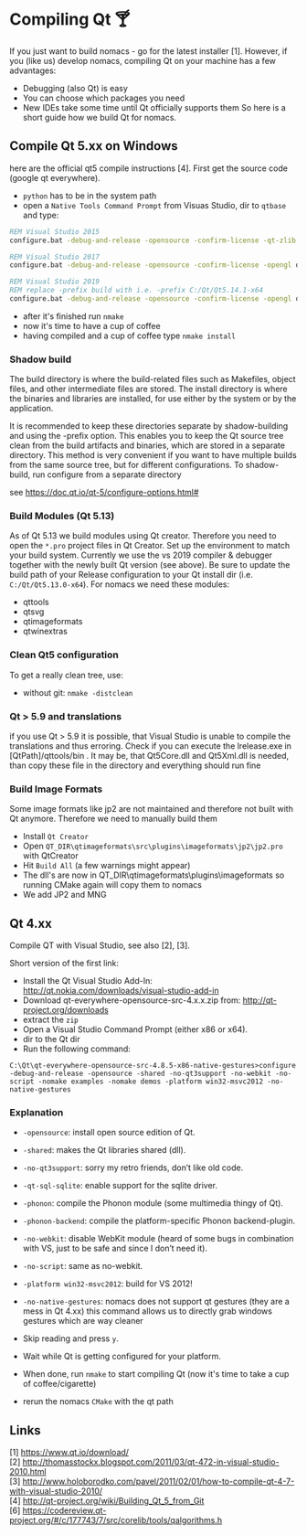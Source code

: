 # Compiling Qt 🍸
If you just want to build nomacs - go for the latest installer [1]. However, if
you (like us) develop nomacs, compiling Qt on your machine has a few
advantages:
- Debugging (also Qt) is easy
- You can choose which packages you need
- New IDEs take some time until Qt officially supports them
So here is a short guide how we build Qt for nomacs.

## Compile Qt 5.xx on Windows
here are the official qt5 compile instructions [4]. First get the source code (google qt everywhere).

- ``python`` has to be in the system path
- open a `Native Tools Command Prompt` from Visuas Studio, dir to `qtbase` and type:
```bat
REM Visual Studio 2015
configure.bat -debug-and-release -opensource -confirm-license -qt-zlib -qt-pcre -qt-freetype -opengl dynamic -no-dbus -strip -plugin-sql-sqlite -make libs -nomake tools -nomake examples -nomake tests -platform win32-msvc2015 -prefix build
```
```bat
REM Visual Studio 2017
configure.bat -debug-and-release -opensource -confirm-license -opengl dynamic -no-dbus -nomake tools -nomake examples -nomake tests -skip qtwebengine  -platform win32-msvc -prefix build
```
```bat
REM Visual Studio 2019
REM replace -prefix build with i.e. -prefix C:/Qt/Qt5.14.1-x64
configure.bat -debug-and-release -opensource -confirm-license -opengl dynamic -no-dbus -nomake examples -nomake tests -make tools -make libs -skip qtwebengine -platform win32-msvc -prefix C:/Qt/Qt-5.14.1
```
- after it's finished run ``nmake``
- now it's time to have a cup of coffee
- having compiled and a cup of coffee type ``nmake install``

### Shadow build

The build directory is where the build-related files such as Makefiles, object files, and other intermediate files are stored. The install directory is where the binaries and libraries are installed, for use either by the system or by the application.

It is recommended to keep these directories separate by shadow-building and using the -prefix option. This enables you to keep the Qt source tree clean from the build artifacts and binaries, which are stored in a separate directory. This method is very convenient if you want to have multiple builds from the same source tree, but for different configurations. To shadow-build, run configure from a separate directory

see https://doc.qt.io/qt-5/configure-options.html#

### Build Modules (Qt 5.13)
As of Qt 5.13 we build modules using Qt creator. Therefore you need to open the `*.pro` project files in Qt Creator. Set up the environment to match your build system. Currently we use the vs 2019 compiler & debugger together with the newly built Qt version (see above). Be sure to update the build path of your Release configuration to your Qt install dir (i.e. `C:/Qt/Qt5.13.0-x64`). For nomacs we need these modules:
- qttools
- qtsvg
- qtimageformats
- qtwinextras

### Clean Qt5 configuration
To get a really clean tree, use:
- without git: ``nmake -distclean``

### Qt > 5.9 and translations
if you use Qt > 5.9 it is possible, that Visual Studio is unable to compile the translations and thus erroring. Check if you can execute the lrelease.exe in [QtPath]/qttools/bin . 
It may be, that Qt5Core.dll and Qt5Xml.dll is needed, than copy these file in the directory and everything should run fine

### Build Image Formats
Some image formats like jp2 are not maintained and therefore not built with Qt anymore. Therefore we need to manually build them
- Install `Qt Creator`
- Open `QT_DIR\qtimageformats\src\plugins\imageformats\jp2\jp2.pro` with QtCreator
- Hit `Build All` (a few warnings might appear)
- The dll's are now in QT_DIR\qtimageformats\plugins\imageformats so running CMake again will copy them to nomacs
- We add JP2 and MNG

## Qt 4.xx
Compile QT with Visual Studio, see also [2], [3].

Short version of the first link:
- Install the Qt Visual Studio Add-In: http://qt.nokia.com/downloads/visual-studio-add-in
- Download qt-everywhere-opensource-src-4.x.x.zip from: http://qt-project.org/downloads
- extract the `zip`
- Open a Visual Studio Command Prompt (either x86 or x64).
- dir to the Qt dir
- Run the following command:
````
C:\Qt\qt-everywhere-opensource-src-4.8.5-x86-native-gestures>configure -debug-and-release -opensource -shared -no-qt3support -no-webkit -no-script -nomake examples -nomake demos -platform win32-msvc2012 -no-native-gestures
````

### Explanation
- ``-opensource``: install open source edition of Qt.
- ``-shared``: makes the Qt libraries shared (dll).
- ``-no-qt3support``: sorry my retro friends, don’t like old code.
- ``-qt-sql-sqlite``: enable support for the sqlite driver.
- ``-phonon``: compile the Phonon module (some multimedia thingy of Qt).
- ``-phonon-backend``: compile the platform-specific Phonon backend-plugin.
- ``-no-webkit``: disable WebKit module (heard of some bugs in combination with VS, just to be safe and since I don’t need it).
- ``-no-script``: same as no-webkit.
- ``-platform win32-msvc2012``: build for VS 2012!
- ``-no-native-gestures``: nomacs does not support qt gestures (they are a mess in Qt 4.xx) this command allows us to directly grab windows gestures which are way cleaner


- Skip reading and press ``y``.
- Wait while Qt is getting configured for your platform.
- When done, run ``nmake`` to start compiling Qt (now it's time to take a cup of coffee/cigarette)
- rerun the nomacs ``CMake`` with the qt path

## Links
[1] https://www.qt.io/download/  
[2] http://thomasstockx.blogspot.com/2011/03/qt-472-in-visual-studio-2010.html  
[3] http://www.holoborodko.com/pavel/2011/02/01/how-to-compile-qt-4-7-with-visual-studio-2010/  
[4] http://qt-project.org/wiki/Building_Qt_5_from_Git  
[6] https://codereview.qt-project.org/#/c/177743/7/src/corelib/tools/qalgorithms.h  
